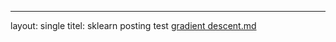 ---
layout: single
titel: sklearn posting test
[gradient descent.md](https://github.com/mmammammammamma/mmammammammamma.github.io/files/9695470/gradient.descent.md)
